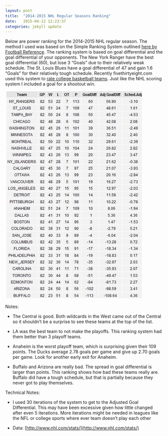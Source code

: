 ```yaml
---
layout: post
title:  "2014-2015 NHL Regular Seasons Ranking"
date:   2015-04-12 12:23:37
categories: jekyll update
---
```

Below are power ranking for the 2014-2015 NHL regular season.  The method I used was based on the Simple Ranking System outlined [here by Football Reference](http://www.pro-football-reference.com/blog/?p=37).  The ranking system is based on goal differential and the goal differential of your opponents.  The New York Ranger have the best goal differential (60), but lose 3 “Goals” due to their relatively weak schedule.  The St. Louis Blues have a goal differential of 47 and gain 1.6 “Goals” for their relatively tough schedule.  Recently fivethirtyeight.com used this system to [rate college basketball teams](http://fivethirtyeight.com/features/this-years-kentucky-team-is-more-dominant-than-indianas-undefeated-1976-squad/).  Just like the NHL scoring system I included a goal for a shootout win. 

![alt tag](/Png/2014_15_EndOfSeasonRankings.png)

Notes: 

- The Central is good.  Both wildcards in the West came out of the Central so it shouldn’t be a surprise to see these teams at the top of the list.  

- LA was the best team to not make the playoffs.  This ranking system had them better than 3 playoff teams.

- Anaheim is the worst playoff team, which is surprising given their 109 points.  The Ducks average 2.78 goals per game and give up 2.70 goals per game.  Look for another early exit for Anaheim.

- Buffalo and Arizona are really bad.  The spread in goal differential is larger than points. This ranking shows how bad these teams really are.  Buffalo did have a tough schedule, but that is partially because they never got to play themselves.  

Technical Notes:

- I used 30 iterations of the system to get to the Adjusted Goal Differential.  This may have been excessive given how little changed after even 5 iterations.  More iterations might be needed in leagues like the NFL or college sports where ever team doesn’t play each other 

- Data: [http://www.nhl.com/stats/](http://www.nhl.com/stats/)